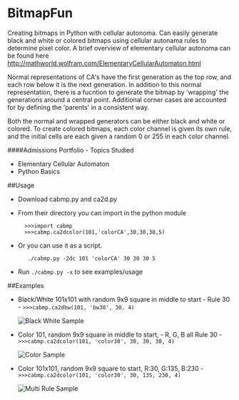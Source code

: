 # BitmapFun
Creating bitmaps in Python with cellular autonoma.  Can easily generate black and white or colored bitmaps using cellular autonama rules to determine pixel color.  A brief overview of elementary cellular autonoma can be found here http://mathworld.wolfram.com/ElementaryCellularAutomaton.html

Normal representations of CA's have the first generation as the top row, and each row below it is the next generation.  In addition to this normal representation, there is a fucntion to generate the bitmap by 'wrapping' the generations around a central point.  Additional corner cases are accounted for by defining the 'parents' in a consistent way.

Both the normal and wrapped generators can be either black and white or colored.  To create colored bitmaps, each color channel is given its own rule, and the initial cells are each given a random 0 or 255 in each color channel. 

####Admissions Portfolio - Topics Studied
* Elementary Cellular Automaton
* Python Basics

##Usage 
* Download cabmp.py and ca2d.py 
* From their directory you can import in the python module
  
    ````
      >>>import cabmp
      >>>cabmp.ca2dcolor(101,'colorCA',30,30,30,5)
   ````
* Or you can use it as a script.  
   
   ````
      ./cabmp.py -2dc 101 'colorCA' 30 30 30 5
   ````
* Run `./cabmp.py -x` to see examples/usage

##Examples
* Black/White 101x101 with random 9x9 square in middle to start - Rule 30
      - `>>>cabmp.ca2dbw(101, 'bw30', 30, 4)`
      
   ![Black White Sample](https://raw.githubusercontent.com/wpower12/BitmapFun/master/cabmp/src/bw30.bmp)

* Color 101, random 9x9 square in middle to start, - R, G, B all Rule 30
      - `>>>cabmp.ca2dcolor(101, 'color30', 30, 30, 30, 4)`
      
   ![Color Sample](https://raw.githubusercontent.com/wpower12/BitmapFun/master/cabmp/src/color30.bmp)

* Color 101x101, random 9x9 square to start, R:30, G:135, B:230
      - `>>>cabmp.ca2dcolor(101, 'color30', 30, 135, 230, 4)`
      
   ![Multi Rule Sample](https://raw.githubusercontent.com/wpower12/BitmapFun/master/cabmp/src/multicolor.bmp)
